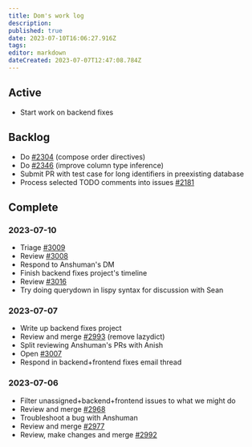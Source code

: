 ```yaml
---
title: Dom's work log
description: 
published: true
date: 2023-07-10T16:06:27.916Z
tags: 
editor: markdown
dateCreated: 2023-07-07T12:47:08.784Z
---
```


## Active

- Start work on backend fixes

## Backlog

- Do [#2304](https://github.com/centerofci/mathesar/issues/2304) (compose order directives)
- Do [#2346](https://github.com/centerofci/mathesar/issues/2346) (improve column type inference)
- Submit PR with test case for long identifiers in preexisting database
- Process selected TODO comments into issues [#2181](https://github.com/centerofci/mathesar/issues/2181)

## Complete

### 2023-07-10

- Triage [#3009](https://github.com/centerofci/mathesar/issues/3009)
- Review [#3008](https://github.com/centerofci/mathesar/issues/3008)
- Respond to Anshuman's DM
- Finish backend fixes project's timeline
- Review [#3016](https://github.com/centerofci/mathesar/issues/3016)
- Try doing querydown in lispy syntax for discussion with Sean

### 2023-07-07

- Write up backend fixes project
- Review and merge [#2993](https://github.com/centerofci/mathesar/issues/2993) (remove lazydict)
- Split reviewing Anshuman's PRs with Anish
- Open [#3007](https://github.com/centerofci/mathesar/issues/3007)
- Respond in backend+frontend fixes email thread

### 2023-07-06

- Filter unassigned+backend+frontend issues to what we might do
- Review and merge [#2968](https://github.com/centerofci/mathesar/issues/2968)
- Troubleshoot a bug with Anshuman
- Review and merge [#2977](https://github.com/centerofci/mathesar/issues/2977)
- Review, make changes and merge [#2992](https://github.com/centerofci/mathesar/issues/2992)
